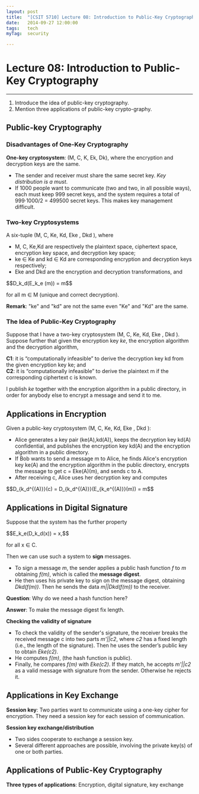 ```yaml
---
layout: post
title:  "[CSIT 5710] Lecture 08: Introduction to Public-Key Cryptography"
date:   2014-09-27 12:00:00
tags:	tech
myTag:	security

---
```


# Lecture 08: Introduction to Public-Key Cryptography

---------------------------------------------------------------------------

1. Introduce the idea of public-key cryptography. 
2. Mention three applications of public-key crypto-graphy. 

## Public-key Cryptography

### Disadvantages of One-Key Cryptography

**One-key cryptosystem**: (M, C, K, Ek, Dk), where the encryption and decryption keys are the same.

+ The sender and receiver must share the same secret key. *Key distribution is a must*.
+ If 1000 people want to communicate (two and two, in all possible ways), each must keep 999 secret keys, and the system requires a total of 999·1000/2 = 499500 secret keys. This makes key management difficult.

### Two-key Cryptosystems

A six-tuple (M, C, Ke, Kd, Eke , Dkd ), where

+ M, C, Ke,Kd are respectively the plaintext space, ciphertext space, encryption key space, and decryption key space;
+ ke ∈ Ke and kd ∈ Kd are corresponding encryption and decryption keys respectively;
+ Eke	and Dkd	are the encryption and decryption transformations, and

<div> $$D_k_d(E_k_e (m)) = m$$ </div>

for all m ∈ M (unique and correct decryption).

**Remark**: "ke" and "kd" are not the same even "Ke" and "Kd" are the same.

### The Idea of Public-Key Cryptography

Suppose that I have a two-key cryptosystem (M, C, Ke, Kd, Eke , Dkd ). Suppose further that given the encryption key *ke*, the encryption algorithm and the decryption algorithm,

**C1**: it is “computationally infeasible” to derive the decryption key kd from the given encryption key ke; and  
**C2**: it is “computationally infeasible” to derive the plaintext m if the corresponding ciphertext c is known.

I publish *ke* together with the encryption algorithm in a public directory, in order for anybody else to encrypt a message and send it to me.

## Applications in Encryption

Given a public-key cryptosystem (M, C, Ke, Kd, Eke , Dkd ):

+ Alice generates a key pair (ke(A),kd(A)), keeps the decryption key kd(A) confidential, and publishes the encryption key kd(A) and the encryption algorithm in a public directory.
+ If Bob wants to send a message m to Alice, he finds Alice's encryption
key ke(A) and the encryption algorithm in the public directory, encrypts the message to get c = Eke(A)(m), and sends c to A.
+ After receiving c, Alice uses her decryption key and computes

<div>$$D_{k_d^{(A)}}(c) = D_{k_d^{(A)}}(E_{k_e^{(A)}}(m)) = m$$</div>


## Applications in Digital Signature

Suppose that the system has the further property

<div>$$E_k_e(D_k_d(x)) = x,$$</div>

for all x ∈ C. 

Then we can use such a system to **sign** messages.

+ To sign a message *m*, the sender applies a public hash function *f* to *m* obtaining *f(m)*, which is called the **message digest**.
+ He then uses his private key to sign on the message digest, obtaining *Dkd(f(m))*. Then he sends the data *m||Dkd(f(m))* to the receiver.

**Question**: Why do we need a hash function here?

**Answer**: To make the message digest fix length.

**Checking the validity of signature**

+ To check the validity of the sender's signature, the receiver breaks the received message c into two parts *m'||c2*, where *c2* has a fixed length (i.e., the length of the signature). Then he uses the sender’s public key to obtain *Eke(c2)*.
+ He computes *f(m)*, (the hash function is public).
+ Finally, he compares *f(m)* with *Eke(c2)*. If they match, he accepts *m'||c2* as a valid message with signature from the sender. Otherwise he rejects it.

## Applications in Key Exchange

**Session key**: Two parties want to communicate using a one-key cipher for encryption. They need a session key for each session of communication.

**Session key exchange/distribution**

+ Two sides cooperate to exchange a session key.
+ Several different approaches are possible, involving the private key(s) of
one or both parties.

## Applications of Public-Key Cryptography

**Three types of applications**: Encryption, digital signature, key exchange
